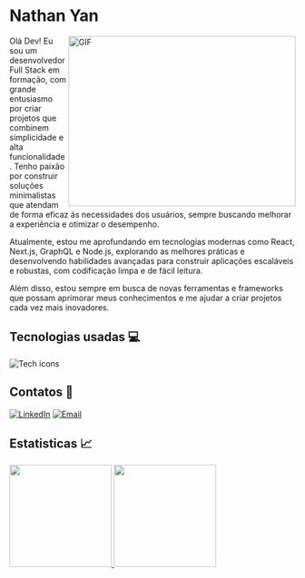 # Nathan Yan


<img src="https://i.gifer.com/75xZ.gif" align="right" width="400" height="300" alt="GIF" />

Olá Dev! Eu sou um desenvolvedor Full Stack em formação, com grande entusiasmo por criar projetos que combinem simplicidade e alta funcionalidade. Tenho paixão por construir soluções minimalistas que atendam de forma eficaz às necessidades dos usuários, sempre buscando melhorar a experiência e otimizar o desempenho.

Atualmente, estou me aprofundando em tecnologias modernas como React, Next.js, GraphQL e Node.js, explorando as melhores práticas e desenvolvendo habilidades avançadas para construir aplicações escaláveis e robustas, com codificação limpa e de fácil leitura. 

Além disso, estou sempre em busca de novas ferramentas e frameworks que possam aprimorar meus conhecimentos e me ajudar a criar projetos cada vez mais inovadores.


## Tecnologias usadas 💻

![Tech icons](https://skillicons.dev/icons?i=git,html,css,js,typescript,nodejs,react,nextjs)


## Contatos 📲

[![LinkedIn](https://skillicons.dev/icons?i=linkedin)](https://www.linkedin.com/in/nathan-yan-alves/) [![Email](https://skillicons.dev/icons?i=gmail)](mailto:nathan_yan_alves@hotmail.com)


## Estatisticas 📈

<div id="stats" style="height:200px;">
    <a href="https://github.com/NathanYanDev">
    <img loading="lazy" height="180em" src="https://github-readme-stats.vercel.app/api/top-langs/?username=NathanYanDev&layout=compact&langs_count=7&theme=dracula"/>
    <img loading="lazy" height="180em" src="https://github-readme-stats.vercel.app/api?username=NathanYanDev&show_icons=true&theme=dracula&include_all_commits=true&count_private=true"/>  
</div>


